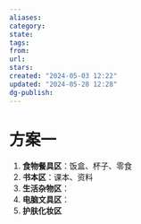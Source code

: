 ```yaml
---
aliases: 
category: 
state: 
tags: 
from: 
url: 
stars: 
created: "2024-05-03 12:22"
updated: "2024-05-28 12:28"
dg-publish: 
---
```

# 方案一
1. **食物餐具区**：饭盒、杯子、零食
2. **书本区**：课本、资料
3. **生活杂物区**：
4. **电脑文具区**：
5. **护肤化妆区**